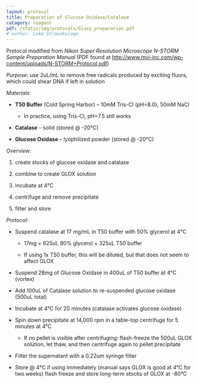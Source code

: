 ```yaml
---
layout: protocol
title: Preparation of Glucose Oxidase/Catalase
catagory: reagent 
pdf: /static/img/protocols/Gloxy_preparation.pdf
# author: Luke Strauskulage
---
```


Protocol modified from *Nikon Super Resolution Microscope N-STORM Sample
Preparation Manual* (PDF found at
<http://www.mvi-inc.com/wp-content/uploads/N-STORM+Protocol.pdf>)

*Purpose*: use 2uL/mL to remove free radicals produced by exciting
fluors, which could shear DNA if left in solution

*Materials*:

-   **T50 Buffer** (Cold Spring Harbor) – 10mM Tris-Cl (pH=8.0), 50mM
    NaCl

    -   In practice, using Tris-Cl, pH=7.5 still works

-   **Catalase** – solid (stored @ -20°C)

-   **Glucose Oxidase** – lyophilized powder (stored @ -20°C)

*Overview*:

1)  create stocks of glucose oxidase and catalase

2)  combine to create GLOX solution

3)  incubate at 4°C

4)  centrifuge and remove precipitate

5)  filter and store

*Protocol*:

-   Suspend catalase at 17 mg/mL in T50 buffer with 50% glycerol at 4°C

    -   17mg + 625uL 80% glycerol + 325uL T50 buffer

    -   If using 1x T50 buffer, this will be diluted, but that does not
        seem to affect GLOX

-   Suspend 28mg of Glucose Oxidase in 400uL of T50 buffer at 4°C (vortex)

-   Add 100uL of Catalase solution to re-suspended glucose oxidase
    (500uL total)

-   Incubate at 4°C for 20 minutes (catalase activates glucose oxidase)

-   Spin down precipitate at 14,000 rpm in a table-top centrifuge for 5
    minutes at 4°C

    -   If no pellet is visible after centrifuging: flash-freeze the
        500uL GLOX solution, let thaw, and then centrifuge again to
        pellet precipitate

-   Filter the supernatant with a 0.22um syringe filter

-   Store @ 4°C if using immediately (manual says GLOX is good at 4°C
    for two weeks) flash freeze and store long-term stocks of GLOX at
    -80°C


